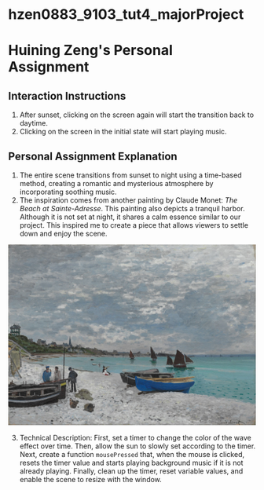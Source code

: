 # hzen0883_9103_tut4_majorProject


# Huining Zeng's Personal Assignment

## Interaction Instructions

1. After sunset, clicking on the screen again will start the transition back to daytime.
2. Clicking on the screen in the initial state will start playing music.


## Personal Assignment Explanation

1. The entire scene transitions from sunset to night using a time-based method, creating a romantic and mysterious atmosphere by incorporating soothing music.
2.  The inspiration comes from another painting by Claude Monet: *The Beach at Sainte-Adresse*. This painting also depicts a tranquil harbor. Although it is not set at night, it shares a calm essence similar to our project. This inspired me to create a piece that allows viewers to settle down and enjoy the scene. 

![Inspiration](assets/Claude_Monet_-_The_Beach_at_Sainte-Adresse_-_Google_Art_Project.jpg)

3. Technical Description: First, set a timer to change the color of the wave effect over time. Then, allow the sun to slowly set according to the timer. Next, create a function `mousePressed` that, when the mouse is clicked, resets the timer value and starts playing background music if it is not already playing. Finally, clean up the timer, reset variable values, and enable the scene to resize with the window.
